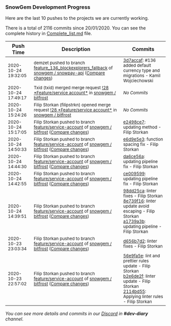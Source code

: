 
### SnowGem Development Progress

Here are the last 10 pushes to the projects we are currently working.

There is a total of 2116 commits since 20/01/2020. You can see the complete history in
 [Complete_list.md](Complete_list.md) file.

| Push Time | Description | Commits |
| --- | --- | --- |
| <sub>2020-10-24 19:32:05</sub> | <sub>demzet pushed to branch [feature\_136\_blockexplorers\_fallback](https://gitlab.com/snowgem/snowpay-api/commits/feature_136_blockexplorers_fallback) of [snowgem / snowpay\-api](https://gitlab.com/snowgem/snowpay-api) ([Compare changes](https://gitlab.com/snowgem/snowpay-api/compare/55b38313422b0c5f9639d7f3b6996029ce7c963f...3d7accafaa5335abf8ce6a45187224f0cc77628c))</sub> | <sub>[3d7accaf](https://gitlab.com/snowgem/snowpay-api/-/commit/3d7accafaa5335abf8ce6a45187224f0cc77628c): #136 added default currency type and migrations - Kamil Wojciechowski</sub> |
| <sub>2020-10-24 17:49:17</sub> | <sub>Txid (txid) merged merge request [\!28 \*Feature/service account\*](https://gitlab.com/snowgem/bitfrost/-/merge_requests/28) in [snowgem / bitfrost](https://gitlab.com/snowgem/bitfrost)</sub> | <sub>_No Commits_</sub> |
| <sub>2020-10-24 15:24:26</sub> | <sub>Filip Storkan (filipstrkn) opened merge request [\!28 \*Feature/service account\*](https://gitlab.com/snowgem/bitfrost/-/merge_requests/28) in [snowgem / bitfrost](https://gitlab.com/snowgem/bitfrost)</sub> | <sub>_No Commits_</sub> |
| <sub>2020-10-24 15:17:05</sub> | <sub>Filip Storkan pushed to branch [feature/service\-account](https://gitlab.com/snowgem/bitfrost/commits/feature/service-account) of [snowgem / bitfrost](https://gitlab.com/snowgem/bitfrost) ([Compare changes](https://gitlab.com/snowgem/bitfrost/compare/e6d9e5e3d025e8ddf89c783221fe261695da242d...e2498ce745b0a23b1fa44993eaef261b3f6df8c4))</sub> | <sub>[e2498ce7](https://gitlab.com/snowgem/bitfrost/-/commit/e2498ce745b0a23b1fa44993eaef261b3f6df8c4): updating method - Filip Storkan</sub> |
| <sub>2020-10-24 14:50:33</sub> | <sub>Filip Storkan pushed to branch [feature/service\-account](https://gitlab.com/snowgem/bitfrost/commits/feature/service-account) of [snowgem / bitfrost](https://gitlab.com/snowgem/bitfrost) ([Compare changes](https://gitlab.com/snowgem/bitfrost/compare/da6ce56a60236179834d0446f0b29af61718f8aa...e6d9e5e3d025e8ddf89c783221fe261695da242d))</sub> | <sub>[e6d9e5e3](https://gitlab.com/snowgem/bitfrost/-/commit/e6d9e5e3d025e8ddf89c783221fe261695da242d): function spacing fix - Filip Storkan</sub> |
| <sub>2020-10-24 14:44:30</sub> | <sub>Filip Storkan pushed to branch [feature/service\-account](https://gitlab.com/snowgem/bitfrost/commits/feature/service-account) of [snowgem / bitfrost](https://gitlab.com/snowgem/bitfrost) ([Compare changes](https://gitlab.com/snowgem/bitfrost/compare/ce0095995acc269e9b39b5eb5f5d8497cdd5a505...da6ce56a60236179834d0446f0b29af61718f8aa))</sub> | <sub>[da6ce56a](https://gitlab.com/snowgem/bitfrost/-/commit/da6ce56a60236179834d0446f0b29af61718f8aa): updating pipeline fix - Filip Storkan</sub> |
| <sub>2020-10-24 14:42:55</sub> | <sub>Filip Storkan pushed to branch [feature/service\-account](https://gitlab.com/snowgem/bitfrost/commits/feature/service-account) of [snowgem / bitfrost](https://gitlab.com/snowgem/bitfrost) ([Compare changes](https://gitlab.com/snowgem/bitfrost/compare/a1739a3b2ec9b37ca1940f2c2593f33f85fb3a17...ce0095995acc269e9b39b5eb5f5d8497cdd5a505))</sub> | <sub>[ce009599](https://gitlab.com/snowgem/bitfrost/-/commit/ce0095995acc269e9b39b5eb5f5d8497cdd5a505): updating pipeline fix - Filip Storkan</sub> |
| <sub>2020-10-24 14:39:51</sub> | <sub>Filip Storkan pushed to branch [feature/service\-account](https://gitlab.com/snowgem/bitfrost/commits/feature/service-account) of [snowgem / bitfrost](https://gitlab.com/snowgem/bitfrost) ([Compare changes](https://gitlab.com/snowgem/bitfrost/compare/d656b7d2e3ba729577a4ef4e674d8f8da8c70e6e...a1739a3b2ec9b37ca1940f2c2593f33f85fb3a17))</sub> | <sub>[98dd25ca](https://gitlab.com/snowgem/bitfrost/-/commit/98dd25cacb7d17ba385c3c715bb86449a37adadf): linter fixes - Filip Storkan<br>[8e739f16](https://gitlab.com/snowgem/bitfrost/-/commit/8e739f169659d5dde8a30d9c72ce955b221cdc1b): linter update avoid escaping - Filip Storkan<br>[a1739a3b](https://gitlab.com/snowgem/bitfrost/-/commit/a1739a3b2ec9b37ca1940f2c2593f33f85fb3a17): updating pipeline - Filip Storkan</sub> |
| <sub>2020-10-23 23:03:34</sub> | <sub>Filip Storkan pushed to branch [feature/service\-account](https://gitlab.com/snowgem/bitfrost/commits/feature/service-account) of [snowgem / bitfrost](https://gitlab.com/snowgem/bitfrost) ([Compare changes](https://gitlab.com/snowgem/bitfrost/compare/2114bd5548134459a3ea717401ef39f1149aa202...d656b7d2e3ba729577a4ef4e674d8f8da8c70e6e))</sub> | <sub>[d656b7d2](https://gitlab.com/snowgem/bitfrost/-/commit/d656b7d2e3ba729577a4ef4e674d8f8da8c70e6e): linter fixes - Filip Storkan</sub> |
| <sub>2020-10-23 22:57:02</sub> | <sub>Filip Storkan pushed to branch [feature/service\-account](https://gitlab.com/snowgem/bitfrost/commits/feature/service-account) of [snowgem / bitfrost](https://gitlab.com/snowgem/bitfrost) ([Compare changes](https://gitlab.com/snowgem/bitfrost/compare/fda1c2342ed8686173d7070f42d245d3c7f3d5b9...2114bd5548134459a3ea717401ef39f1149aa202))</sub> | <sub>[56e9fa5e](https://gitlab.com/snowgem/bitfrost/-/commit/56e9fa5e03b8f88e5851b068df10efe23c9cdfd7): lint and prettier rules update - Filip Storkan<br>[b2e6de2f](https://gitlab.com/snowgem/bitfrost/-/commit/b2e6de2f7f7adec9317fd4e2019093f094c9b778): linter update - Filip Storkan<br>[2114bd55](https://gitlab.com/snowgem/bitfrost/-/commit/2114bd5548134459a3ea717401ef39f1149aa202): Applying linter rules - Filip Storkan</sub> |

_You can see more details and commits in our [Discord](https://discord.gg/zumGnbg) in **#dev-diary** channel._
